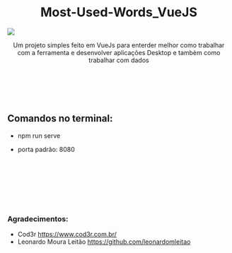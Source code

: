 <h1 align="center">Most-Used-Words_VueJS</h1>

<img src="https://i.imgur.com/HFFWfOb.png">
<p align="center">Um projeto simples feito em VueJs para enterder melhor como trabalhar com a ferramenta e desenvolver
aplicações Desktop e tambèm como trabalhar com dados</p>

<br>
<br>
<br>
<br>
<h2>Comandos no terminal:</h2>
<ul>
<li>npm run serve</li>
</ul>
<ul>
<li>porta padrão: 8080</li>
</ul>
</p>
<br>
<br>
<br>
<br>
<br>
<br>
<h3>Agradecimentos:</h3>
<ul>
<li>Cod3r <a href="https://www.cod3r.com.br/">https://www.cod3r.com.br/</a></li>
<li>Leonardo Moura Leitão <a href="https://github.com/leonardomleitao">https://github.com/leonardomleitao</a></li>
</ul>